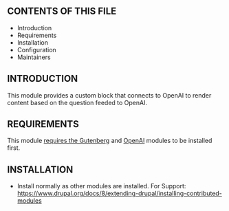 CONTENTS OF THIS FILE
---------------------

 * Introduction
 * Requirements
 * Installation
 * Configuration
 * Maintainers

 INTRODUCTION
------------

This module provides a custom block that connects to OpenAI to render content based on the question feeded to OpenAI.

REQUIREMENTS
------------

This module [requires the Gutenberg](https://www.drupal.org/project/gutenberg) and [OpenAI](https://www.drupal.org/project/openai) modules to be installed first.

INSTALLATION
------------

 * Install normally as other modules are installed. For Support:
   https://www.drupal.org/docs/8/extending-drupal/installing-contributed-modules